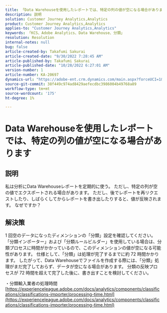 ```yaml
---
title: 「Data Warehouseを使用したレポートでは、特定の列の値が空になる場合があります」
description: 説明
solution: Customer Journey Analytics,Analytics
product: Customer Journey Analytics,Analytics
applies-to: "Customer Journey Analytics,Analytics"
keywords: 「KCS、Adobe Analytics、Data Warehouse、分類」
resolution: Resolution
internal-notes: null
bug: false
article-created-by: Takafumi Sakurai
article-created-date: "9/30/2022 7:28:45 AM"
article-published-by: Takafumi Sakurai
article-published-date: "10/28/2022 6:27:01 AM"
version-number: 1
article-number: KA-20697
dynamics-url: "https://adobe-ent.crm.dynamics.com/main.aspx?forceUCI=1&pagetype=entityrecord&etn=knowledgearticle&id=fe7f0b83-9140-ed11-9db1-0022480868ff"
source-git-commit: 38f449c974ad8429aefecdbc3986004b49768a89
workflow-type: tm+mt
source-wordcount: '175'
ht-degree: 1%

---
```


# Data Warehouseを使用したレポートでは、特定の列の値が空になる場合があります

## 説明

私は分析にData Warehouseレポートを定期的に使う。 ただし、特定の列が空の値でエクスポートされる場合があります。 ただし、後でレポートを再リクエストしたり、しばらくしてからレポートを書き出したりすると、値が反映されます。 なぜですか？

## 解決策


1 回空のデータになったディメンションの「分類」設定を確認してください。 「分類インポーター」および「分類ルールビルダー」を使用している場合は、分類プロセスに時間がかかっているので、このディメンションの値が空になる可能性があります。 仕様として、「分類」は処理が完了するまでに約 72 時間かかります。 したがって、Data Warehouseでファイルを作成する際には、「分類」処理がまだ完了しておらず、データが空になる場合があります。 分類の反映プロセスが 72 時間を超えて完了した後に、書き出すことを検討してください。

・分類輸入業者の処理時間
[https://experienceleague.adobe.com/docs/analytics/components/classifications/classifications-importer/processing-time.html](https://experienceleague.adobe.com/docs/analytics/components/classifications/classifications-importer/processing-time.html)
